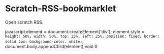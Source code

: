 # Scratch-RSS-bookmarklet
Open scratch RSS.

javascript:element = document.createElement('div'); element.style = ` height: 50%; width: 50%; top: 25%; left: 25%; position: fixed; border: solid 2px; background-color: white; `; document.body.appendChild(element);void 0
